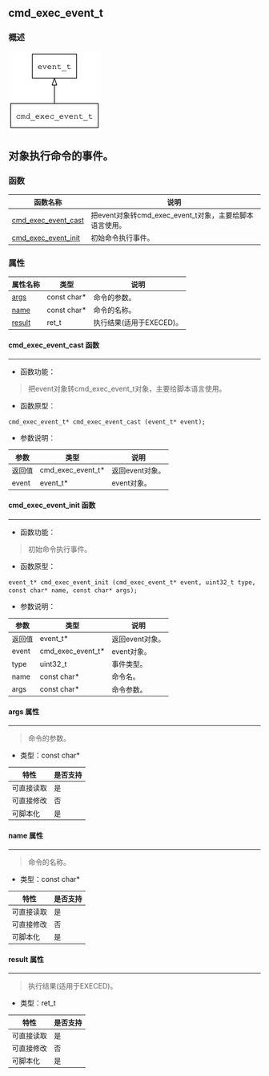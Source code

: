 ## cmd\_exec\_event\_t
### 概述
![image](images/cmd_exec_event_t_0.png)

对象执行命令的事件。
----------------------------------
### 函数
<p id="cmd_exec_event_t_methods">

| 函数名称 | 说明 | 
| -------- | ------------ | 
| <a href="#cmd_exec_event_t_cmd_exec_event_cast">cmd\_exec\_event\_cast</a> | 把event对象转cmd_exec_event_t对象，主要给脚本语言使用。 |
| <a href="#cmd_exec_event_t_cmd_exec_event_init">cmd\_exec\_event\_init</a> | 初始命令执行事件。 |
### 属性
<p id="cmd_exec_event_t_properties">

| 属性名称 | 类型 | 说明 | 
| -------- | ----- | ------------ | 
| <a href="#cmd_exec_event_t_args">args</a> | const char* | 命令的参数。 |
| <a href="#cmd_exec_event_t_name">name</a> | const char* | 命令的名称。 |
| <a href="#cmd_exec_event_t_result">result</a> | ret\_t | 执行结果(适用于EXECED)。 |
#### cmd\_exec\_event\_cast 函数
-----------------------

* 函数功能：

> <p id="cmd_exec_event_t_cmd_exec_event_cast">把event对象转cmd_exec_event_t对象，主要给脚本语言使用。

* 函数原型：

```
cmd_exec_event_t* cmd_exec_event_cast (event_t* event);
```

* 参数说明：

| 参数 | 类型 | 说明 |
| -------- | ----- | --------- |
| 返回值 | cmd\_exec\_event\_t* | 返回event对象。 |
| event | event\_t* | event对象。 |
#### cmd\_exec\_event\_init 函数
-----------------------

* 函数功能：

> <p id="cmd_exec_event_t_cmd_exec_event_init">初始命令执行事件。

* 函数原型：

```
event_t* cmd_exec_event_init (cmd_exec_event_t* event, uint32_t type, const char* name, const char* args);
```

* 参数说明：

| 参数 | 类型 | 说明 |
| -------- | ----- | --------- |
| 返回值 | event\_t* | 返回event对象。 |
| event | cmd\_exec\_event\_t* | event对象。 |
| type | uint32\_t | 事件类型。 |
| name | const char* | 命令名。 |
| args | const char* | 命令参数。 |
#### args 属性
-----------------------
> <p id="cmd_exec_event_t_args">命令的参数。

* 类型：const char*

| 特性 | 是否支持 |
| -------- | ----- |
| 可直接读取 | 是 |
| 可直接修改 | 否 |
| 可脚本化   | 是 |
#### name 属性
-----------------------
> <p id="cmd_exec_event_t_name">命令的名称。

* 类型：const char*

| 特性 | 是否支持 |
| -------- | ----- |
| 可直接读取 | 是 |
| 可直接修改 | 否 |
| 可脚本化   | 是 |
#### result 属性
-----------------------
> <p id="cmd_exec_event_t_result">执行结果(适用于EXECED)。

* 类型：ret\_t

| 特性 | 是否支持 |
| -------- | ----- |
| 可直接读取 | 是 |
| 可直接修改 | 否 |
| 可脚本化   | 是 |
